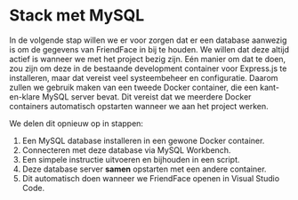 # Stack met MySQL
In de volgende stap willen we er voor zorgen dat er een database aanwezig is om de gegevens van FriendFace in bij te houden. We willen dat deze altijd actief is wanneer we met het project bezig zijn. Eén manier om dat te doen, zou zijn om deze in de bestaande development container voor Express.js te installeren, maar dat vereist veel systeembeheer en configuratie. Daarom zullen we gebruik maken van een tweede Docker container, die een kant-en-klare MySQL server bevat. Dit vereist dat we meerdere Docker containers automatisch opstarten wanneer we aan het project werken.

We delen dit opnieuw op in stappen:

1. Een MySQL database installeren in een gewone Docker container.
2. Connecteren met deze database via MySQL Workbench.
3. Een simpele instructie uitvoeren en bijhouden in een script.
4. Deze database server **samen** opstarten met een andere container.
5. Dit automatisch doen wanneer we FriendFace openen in Visual Studio Code.
